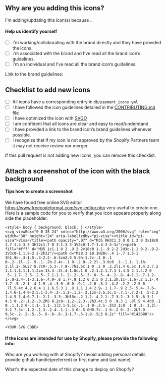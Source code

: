 ## Why are you adding this icons?
I'm adding/updating this icon(s) because ..

#### Help us identify yourself
- [ ] I'm working/collaborating with the brand directly and they have provided the icons.
- [ ] I'm associated with the brand and I've read all the brand icon’s guidelines.
- [ ] I'm an individual and I've read all the brand icon’s guidelines.

Link to the brand guidelines: <Link>

## Checklist to add new icons
- [ ] All icons have a corresponding entry in `db/payment_icons.yml`
- [ ] I have followed the icon guidelines detailed in the [CONTRIBUTING.md](https://github.com/activemerchant/payment_icons/blob/master/CONTRIBUTING.md) file
- [ ] I have optimized the icon with [SVGO](https://jakearchibald.github.io/svgomg/)
- [ ] I am confident that all icons are clear and easy to read/understand
- [ ] I have provided a link to the brand icon’s brand guidelines whenever possible.
- [ ] I recognize that if my icon is not approved by the Shopify Partners team it may not receive review nor merger.

If this pull request is not adding new icons, you can remove this checklist.

## Attach a screenshot of the icon with the black background

#### Tips how to create a screenshot
We have found free online SVG editor https://www.freecodeformat.com/svg-editor.php very useful to create one. Here is a sample code for you to verify that you icon appears properly along side the placeholder.

```
<style> body { background: black; } </style>
<svg viewBox="0 0 38 24" xmlns="http://www.w3.org/2000/svg" role="img" width="38" height="24" aria-labelledby="pi-visa"><title id="pi-visa">Visa</title><path opacity=".07" d="M35 0H3C1.3 0 0 1.3 0 3v18c0 1.7 1.4 3 3 3h32c1.7 0 3-1.3 3-3V3c0-1.7-1.4-3-3-3z"/><path fill="#fff" d="M35 1c1.1 0 2 .9 2 2v18c0 1.1-.9 2-2 2H3c-1.1 0-2-.9-2-2V3c0-1.1.9-2 2-2h32"/><path d="M28.3 10.1H28c-.4 1-.7 1.5-1 3h1.9c-.3-1.5-.3-2.2-.6-3zm2.9 5.9h-1.7c-.1 0-.1 0-.2-.1l-.2-.9-.1-.2h-2.4c-.1 0-.2 0-.2.2l-.3.9c0 .1-.1.1-.1.1h-2.1l.2-.5L27 8.7c0-.5.3-.7.8-.7h1.5c.1 0 .2 0 .2.2l1.4 6.5c.1.4.2.7.2 1.1.1.1.1.1.1.2zm-13.4-.3l.4-1.8c.1 0 .2.1.2.1.7.3 1.4.5 2.1.4.2 0 .5-.1.7-.2.5-.2.5-.7.1-1.1-.2-.2-.5-.3-.8-.5-.4-.2-.8-.4-1.1-.7-1.2-1-.8-2.4-.1-3.1.6-.4.9-.8 1.7-.8 1.2 0 2.5 0 3.1.2h.1c-.1.6-.2 1.1-.4 1.7-.5-.2-1-.4-1.5-.4-.3 0-.6 0-.9.1-.2 0-.3.1-.4.2-.2.2-.2.5 0 .7l.5.4c.4.2.8.4 1.1.6.5.3 1 .8 1.1 1.4.2.9-.1 1.7-.9 2.3-.5.4-.7.6-1.4.6-1.4 0-2.5.1-3.4-.2-.1.2-.1.2-.2.1zm-3.5.3c.1-.7.1-.7.2-1 .5-2.2 1-4.5 1.4-6.7.1-.2.1-.3.3-.3H18c-.2 1.2-.4 2.1-.7 3.2-.3 1.5-.6 3-1 4.5 0 .2-.1.2-.3.2M5 8.2c0-.1.2-.2.3-.2h3.4c.5 0 .9.3 1 .8l.9 4.4c0 .1 0 .1.1.2 0-.1.1-.1.1-.1l2.1-5.1c-.1-.1 0-.2.1-.2h2.1c0 .1 0 .1-.1.2l-3.1 7.3c-.1.2-.1.3-.2.4-.1.1-.3 0-.5 0H9.7c-.1 0-.2 0-.2-.2L7.9 9.5c-.2-.2-.5-.5-.9-.6-.6-.3-1.7-.5-1.9-.5L5 8.2z" fill="#142688"/></svg>

<YOUR SVG CODE>
```

#### If the icons are intended for use by Shopify, please provide the following info:
Who are you working with at Shopify? (avoid adding personal details, provide github handle(preferred) or first name and last name)

What's the expected date of this change to deploy on Shopify?

